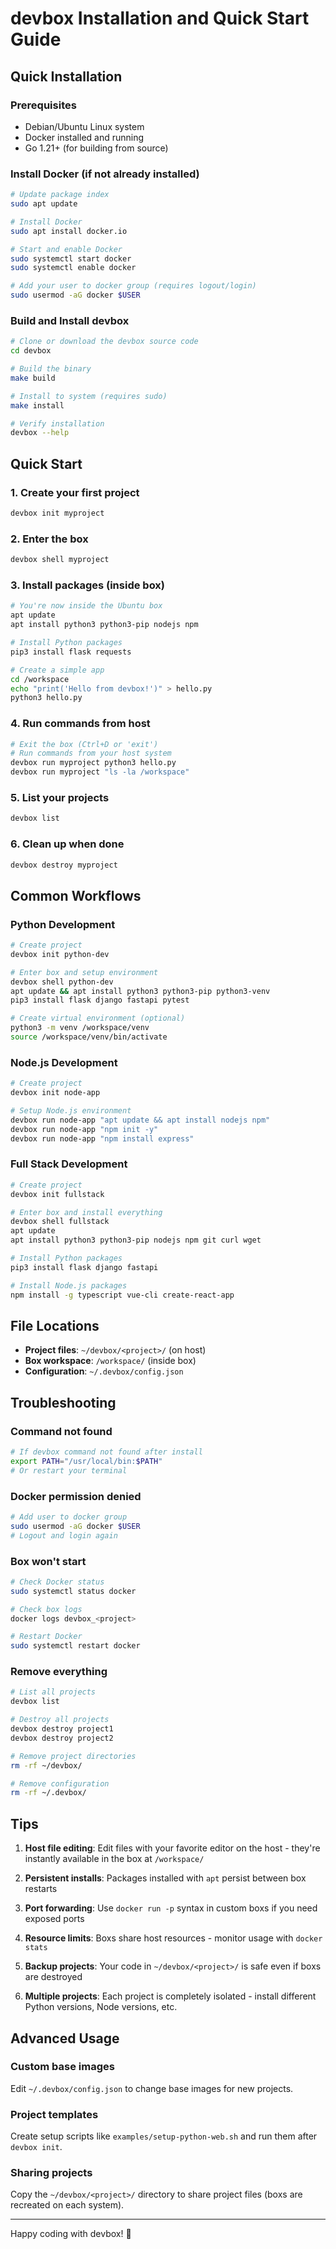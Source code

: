 # devbox Installation and Quick Start Guide

## Quick Installation

### Prerequisites
- Debian/Ubuntu Linux system
- Docker installed and running
- Go 1.21+ (for building from source)

### Install Docker (if not already installed)
```bash
# Update package index
sudo apt update

# Install Docker
sudo apt install docker.io

# Start and enable Docker
sudo systemctl start docker
sudo systemctl enable docker

# Add your user to docker group (requires logout/login)
sudo usermod -aG docker $USER
```

### Build and Install devbox
```bash
# Clone or download the devbox source code
cd devbox

# Build the binary
make build

# Install to system (requires sudo)
make install

# Verify installation
devbox --help
```

## Quick Start

### 1. Create your first project
```bash
devbox init myproject
```

### 2. Enter the box
```bash
devbox shell myproject
```

### 3. Install packages (inside box)
```bash
# You're now inside the Ubuntu box
apt update
apt install python3 python3-pip nodejs npm

# Install Python packages
pip3 install flask requests

# Create a simple app
cd /workspace
echo "print('Hello from devbox!')" > hello.py
python3 hello.py
```

### 4. Run commands from host
```bash
# Exit the box (Ctrl+D or 'exit')
# Run commands from your host system
devbox run myproject python3 hello.py
devbox run myproject "ls -la /workspace"
```

### 5. List your projects
```bash
devbox list
```

### 6. Clean up when done
```bash
devbox destroy myproject
```

## Common Workflows

### Python Development
```bash
# Create project
devbox init python-dev

# Enter box and setup environment
devbox shell python-dev
apt update && apt install python3 python3-pip python3-venv
pip3 install flask django fastapi pytest

# Create virtual environment (optional)
python3 -m venv /workspace/venv
source /workspace/venv/bin/activate
```

### Node.js Development
```bash
# Create project
devbox init node-app

# Setup Node.js environment
devbox run node-app "apt update && apt install nodejs npm"
devbox run node-app "npm init -y"
devbox run node-app "npm install express"
```

### Full Stack Development
```bash
# Create project
devbox init fullstack

# Enter box and install everything
devbox shell fullstack
apt update
apt install python3 python3-pip nodejs npm git curl wget

# Install Python packages
pip3 install flask django fastapi

# Install Node.js packages
npm install -g typescript vue-cli create-react-app
```

## File Locations

- **Project files**: `~/devbox/<project>/` (on host)
- **Box workspace**: `/workspace/` (inside box)
- **Configuration**: `~/.devbox/config.json`

## Troubleshooting

### Command not found
```bash
# If devbox command not found after install
export PATH="/usr/local/bin:$PATH"
# Or restart your terminal
```

### Docker permission denied
```bash
# Add user to docker group
sudo usermod -aG docker $USER
# Logout and login again
```

### Box won't start
```bash
# Check Docker status
sudo systemctl status docker

# Check box logs
docker logs devbox_<project>

# Restart Docker
sudo systemctl restart docker
```

### Remove everything
```bash
# List all projects
devbox list

# Destroy all projects
devbox destroy project1
devbox destroy project2

# Remove project directories
rm -rf ~/devbox/

# Remove configuration
rm -rf ~/.devbox/
```

## Tips

1. **Host file editing**: Edit files with your favorite editor on the host - they're instantly available in the box at `/workspace/`

2. **Persistent installs**: Packages installed with `apt` persist between box restarts

3. **Port forwarding**: Use `docker run -p` syntax in custom boxs if you need exposed ports

4. **Resource limits**: Boxs share host resources - monitor usage with `docker stats`

5. **Backup projects**: Your code in `~/devbox/<project>/` is safe even if boxs are destroyed

6. **Multiple projects**: Each project is completely isolated - install different Python versions, Node versions, etc.

## Advanced Usage

### Custom base images
Edit `~/.devbox/config.json` to change base images for new projects.

### Project templates
Create setup scripts like `examples/setup-python-web.sh` and run them after `devbox init`.

### Sharing projects
Copy the `~/devbox/<project>/` directory to share project files (boxs are recreated on each system).

---

Happy coding with devbox! 🚀